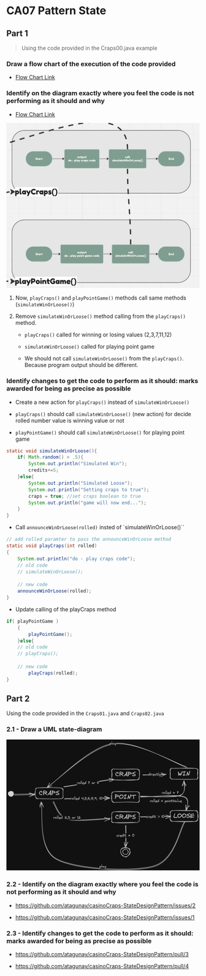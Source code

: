 # CA07 Pattern State

## Part 1
> Using the code provided in the Craps00.java example

### Draw a flow chart of the execution of the code provided
* [Flow Chart Link](https://miro.com/app/board/uXjVNXC1cMw=/?share_link_id=862947530755)

### Identify on the diagram exactly where you feel the code is not performing as it should and why

* [Flow Chart Link](https://miro.com/app/board/uXjVNXC1cMw=/?share_link_id=862947530755)

![Alt text](image.png)

1. Now, `playCraps()` and `playPointGame()` methods call same methods (`simulateWinOrLoose()`)

3. Remove `simulateWinOrLoose()` method calling from the `playCraps()` method. 

    *  `playCraps()` called for winning or losing values (2,3,7,11,12)

    * `simulateWinOrLoose()` called for playing point game

    * We should not call `simulateWinOrLoose()` from the `playCraps()`. Because program output should be different.

### Identify changes to get the code to perform as it should: marks awarded for being as precise as possible

* Create a new action for `playCraps()` instead of `simulateWinOrLoose()`

* `playCraps()` should call `simulateWinOrLoose()` (new action) for decide rolled number value is winning value or not

* `playPointGame()` should call `simulateWinOrLoose()` for playing point game

```java
static void simulateWinOrLoose(){
    if( Math.random() > .5){
        System.out.println("Simulated Win");
        credits+=5;
    }else{
        System.out.println("Simulated Loose");
        System.out.println("Setting craps to true");
        craps = true; //set craps boolean to true
        System.out.println("game will now end...");
    }
}
```

* Call `announceWinOrLoose(rolled)` insted of `simulateWinOrLoose()``

```java
// add rolled paramter to pass the announceWinOrLoose method
static void playCraps(int rolled)
{
    System.out.println("do - play craps code");
    // old code
    // simulateWinOrLoose();

    // new code
    announceWinOrLoose(rolled);
}
```

* Update calling of the playCraps method

```java
if( playPointGame )
    {
        playPointGame();
    }else{
    // old code
    // playCraps();

    // new code
        playCraps(rolled);
}
```

## Part 2
Using the code provided in the `Craps01.java` and `Craps02.java`


### 2.1 - Draw a UML state-diagram

![Alt text](image-1.png)


### 2.2 - Identify on the diagram exactly where you feel the code is not performing as it should and why

* https://github.com/atagunay/casinoCraps-StateDesignPattern/issues/2

* https://github.com/atagunay/casinoCraps-StateDesignPattern/issues/1


### 2.3 - Identify changes to get the code to perform as it should: marks awarded for being as precise as possible

* https://github.com/atagunay/casinoCraps-StateDesignPattern/pull/3

* https://github.com/atagunay/casinoCraps-StateDesignPattern/pull/4





